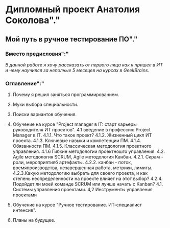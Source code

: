 # Дипломный проект Анатолия Соколова"." #

## Мой путь в ручное тестирование ПО"." ##

### Вместо предисловия":" ###

  *В данной работе я хочу рассказать от первого лица как я пришел в ИТ и чему научился за неполные 5 месяцев на курсах в GeekBrains.*

### Оглавление":" ###

1. Почему я решил заняться программированием.
2. Муки выбора специальности.
3. Поиски вариантов обучения.
4. Обучение на курсе "Project manager в IT: старт карьеры руководителя ИТ проектов".
4.1 введение в профессию Project Manager в IT.
4.1.1. Что такое проект?
4.1.2. Жизненный цикл ИТ проекта.
4.1.3. Ключевые навыки и компетенции ПМ.
4.1.4. Обязанности ПМ.
4.1.5. Классическая методология проектного управления.
4.1.6 Гибкие методологии проектношго управления.
4.2. Agile методология SCRUM, Agile методология Канбан.
4.2.1. Скрам - роли, мероприятияб артефакты.
4.2.2. канбан - поток, времяпроизводства, незавершенная работа, метрики, лимиты.
4.2.3.Какую методологию выбрать для своего проекта, и как степень неопределенности на проекте влияет на этот выбор?
4.2.4. Подойдет ли моей команде SCRUM или лучше начать с Kanban?
4.1. Системы управления проектами.
4,2 Инструменты управления проектами

5. Обучение на курсе  "Ручное тестирование. ИТ-специалист интенсив".
6. Планы на будущее.
